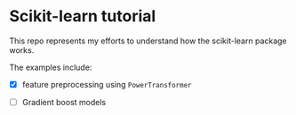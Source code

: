 # Scikit-learn tutorial

This repo represents my efforts to understand how the scikit-learn package works.

The examples include:

- [x] feature preprocessing using `PowerTransformer`
- [ ] Gradient boost models 

